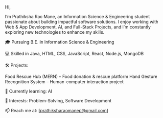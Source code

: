 Hi,

  I’m Prathiksha Rao Mane, an Information Science & Engineering student passionate about building impactful software solutions. I enjoy working with Web & App Development, AI, and Full-Stack Projects, and I’m constantly exploring new technologies to enhance my skills.

🎓 Pursuing B.E. in Information Science & Engineering

💻 Skilled in Java, HTML, CSS, JavaScript, React, Node.js, MongoDB

🛠️ Projects:

Food Rescue Hub (MERN) – Food donation & rescue platform
Hand Gesture Recognition System – Human-computer interaction project

🌱 Currently learning: AI

🌟 Interests: Problem-Solving, Software Development

📫 Reach me at: [prathiksharaomanep@gmail.com]
